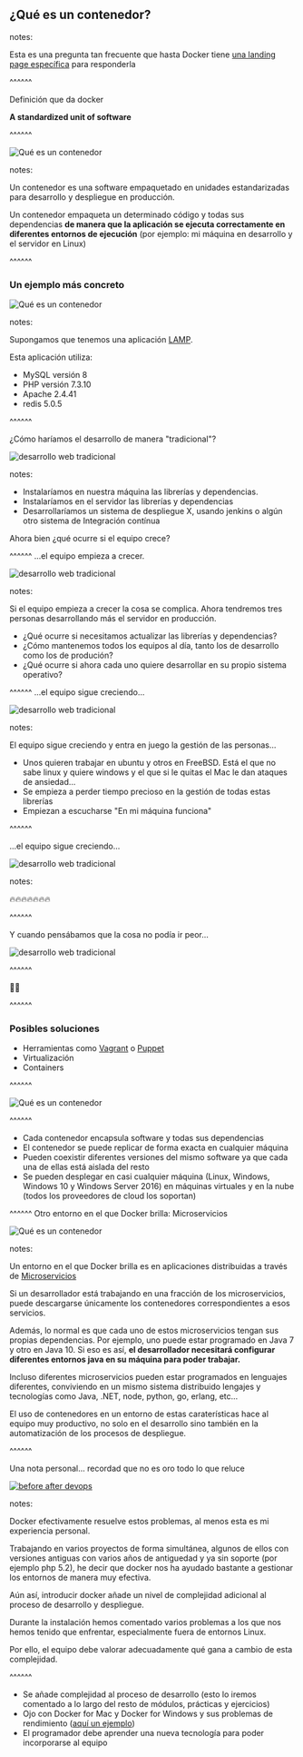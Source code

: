 ## ¿Qué es un contenedor?

notes:

Esta es una pregunta tan frecuente que hasta Docker tiene [una landing page específica](https://www.docker.com/resources/what-container) para responderla

^^^^^^

Definición que da docker

**A standardized unit of software**

^^^^^^

![Qué es un contenedor](/images/container-what-is-container.png)<!-- .element: class="  plain" style="height: 80vh" -->

notes:

Un contenedor es una software empaquetado en unidades estandarizadas para desarrollo y despliegue en producción.

Un contenedor empaqueta un determinado código y todas sus dependencias **de manera que la aplicación se ejecuta correctamente en diferentes entornos de ejecución** (por ejemplo: mi máquina en desarrollo y el servidor en Linux)

^^^^^^

### Un ejemplo más concreto

![Qué es un contenedor](/images/container-what-is-container-2.png)<!-- .element: class="  plain" style="height: 80vh" -->

notes:

Supongamos que tenemos una aplicación [LAMP](https://es.wikipedia.org/wiki/LAMP). 

Esta aplicación utiliza:
* MySQL versión 8
* PHP versión 7.3.10
* Apache 2.4.41
* redis 5.0.5
 
^^^^^^

¿Cómo haríamos el desarrollo de manera "tradicional"?

![desarrollo web tradicional](/images/lamp-development-1.jpg)<!-- .element: class="  plain" style="height: 70vh" -->

notes:

* Instalaríamos en nuestra máquina las librerías y dependencias.
* Instalaríamos en el servidor las librerías y dependencias
* Desarrollaríamos un sistema de despliegue X, usando jenkins o algún otro sistema de Integración contínua

Ahora bien ¿qué ocurre si el equipo crece?

^^^^^^
...el equipo empieza a crecer. 

![desarrollo web tradicional](/images/lamp-development-2.jpg)<!-- .element: class="  plain" style="height: 70vh" -->

notes:

Si el equipo empieza a crecer la cosa se complica. Ahora tendremos tres personas desarrollando más el servidor en producción. 

* ¿Qué ocurre si necesitamos actualizar las librerías y dependencias?
* ¿Cómo mantenemos todos los equipos al día, tanto los de desarrollo como los de produción?
* ¿Qué ocurre si ahora cada uno quiere desarrollar en su propio sistema operativo?

^^^^^^
...el equipo sigue creciendo... 

![desarrollo web tradicional](/images/lamp-development-3.jpg)<!-- .element: class="  plain" style="height: 70vh" -->

notes:

El equipo sigue creciendo y entra en juego la gestión de las personas...

* Unos quieren trabajar en ubuntu y otros en FreeBSD. Está el que no sabe linux y quiere windows y el que si le quitas el Mac le dan ataques de ansiedad...
* Se empieza a perder tiempo precioso en la gestión de todas estas librerías
* Empiezan a escucharse "En mi máquina funciona"

^^^^^^

...el equipo sigue creciendo... 

![desarrollo web tradicional](/images/lamp-development-4.jpg)<!-- .element: class="  plain" style="height: 70vh" -->

notes:

🔥🔥🔥🔥🔥🔥🔥

^^^^^^

Y cuando pensábamos que la cosa no podía ir peor...

![desarrollo web tradicional](/images/lamp-development-5.jpg)<!-- .element: class="plain fragment" style="height: 70vh" data-fragment-index="1" -->

^^^^^^

👱🔫

^^^^^^

### Posibles soluciones

* Herramientas como [Vagrant](https://www.vagrantup.com/) o [Puppet](https://puppet.com/)
* Virtualización
* Containers

^^^^^^

![Qué es un contenedor](/images/container-what-is-container-2.png)<!-- .element: class="  plain" style="height: 70vh" -->

^^^^^^

* Cada contenedor encapsula software y todas sus dependencias
* El contenedor se puede replicar de forma exacta en cualquier máquina
* Pueden coexistir diferentes versiones del mismo software ya que cada una de ellas está aislada del resto
* Se pueden desplegar en casi cualquier máquina (Linux, Windows, Windows 10 y Windows Server 2016) en máquinas virtuales y en la nube (todos los proveedores de cloud los soportan)

^^^^^^
Otro entorno en el que Docker brilla: Microservicios

![Qué es un contenedor](/images/microservices.jpg)<!-- .element: class="  plain" style="height: 70vh" -->

notes:

Un entorno en el que Docker brilla es en aplicaciones distribuidas a través de [Microservicios](https://microservices.io/)

Si un desarrollador está trabajando en una fracción de los microservicios, puede descargarse únicamente los contenedores correspondientes a esos servicios.

Además, lo normal es que cada uno de estos microservicios tengan sus propias dependencias. Por ejemplo, uno puede estar programado en Java 7 y otro en Java 10. Si eso es así, **el desarrollador necesitará configurar diferentes entornos java en su máquina para poder trabajar.**

Incluso diferentes microservicios pueden estar programados en lenguajes diferentes, conviviendo en un mismo sistema distribuido lengajes y tecnologías como Java, .NET, node, python, go, erlang, etc...

El uso de contenedores en un entorno de estas caraterísticas hace al equipo muy productivo, no solo en el desarrollo sino también en la automatización de los procesos de despliegue.

^^^^^^

Una nota personal... recordad que no es oro todo lo que reluce 

[![before after devops](/images/before-after-devops.jpg_large)<!-- .element: class="plain" style="height: 70vh" -->](https://twitter.com/turnoff_us/status/917564505416073216)

notes:

Docker efectivamente resuelve estos problemas, al menos esta es mi experiencia personal.

Trabajando en varios proyectos de forma simultánea, algunos de ellos con versiones antiguas con varios años de antiguedad y ya sin soporte (por ejemplo php 5.2), he decir que docker nos ha ayudado bastante a gestionar los entornos de manera muy efectiva.

Aún así, introducir docker añade un nivel de complejidad adicional al proceso de desarrollo y despliegue. 

Durante la instalación hemos comentado varios problemas a los que nos hemos tenido que enfrentar, especialmente fuera de entornos Linux.

Por ello, el equipo debe valorar adecuadamente qué gana a cambio de esta complejidad.

^^^^^^

* Se añade complejidad al proceso de desarrollo (esto lo iremos comentado a lo largo del resto de módulos, prácticas y ejercicios)
* Ojo con Docker for Mac y Docker for Windows y sus problemas de rendimiento ([aquí un ejemplo](https://www.google.com/search?q=docker+performance+in+osx&oq=docker+performance+in+osx&aqs=chrome..69i57j0.6298j0j4&sourceid=chrome&ie=UTF-8))
* El programador debe aprender una nueva tecnología para poder incorporarse al equipo

